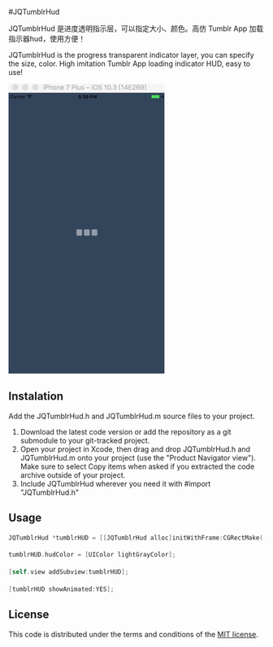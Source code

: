 #JQTumblrHud

JQTumblrHud 是进度透明指示层，可以指定大小、颜色。高仿 Tumblr App 加载指示器hud，使用方便！

JQTumblrHud is the progress transparent indicator layer, you can specify the size, color. High imitation Tumblr App loading indicator HUD, easy to use!

![](https://github.com/xiaohange/JQTumblrHud/blob/master/JQTumblrHudDemo/JQTumblrHudDemo/demo.gif?raw=true)

## Instalation

Add the JQTumblrHud.h and JQTumblrHud.m source files to your project.

1. Download the latest code version or add the repository as a git submodule to your git-tracked project.
2. Open your project in Xcode, then drag and drop JQTumblrHud.h and JQTumblrHud.m onto your project (use the "Product Navigator view"). Make sure to select Copy items when asked if you extracted the code archive outside of your project.
3. Include JQTumblrHud wherever you need it with #import "JQTumblrHud.h"

## Usage

```objective-c
JQTumblrHud *tumblrHUD = [[JQTumblrHud alloc]initWithFrame:CGRectMake((CGFloat) ((self.view.frame.size.width - 55) * 0.5),(CGFloat) ((self.view.frame.size.height - 20) * 0.5), 55, 20)];

tumblrHUD.hudColor = [UIColor lightGrayColor];

[self.view addSubview:tumblrHUD];

[tumblrHUD showAnimated:YES];
```

## License

This code is distributed under the terms and conditions of the [MIT license](LICENSE). 

